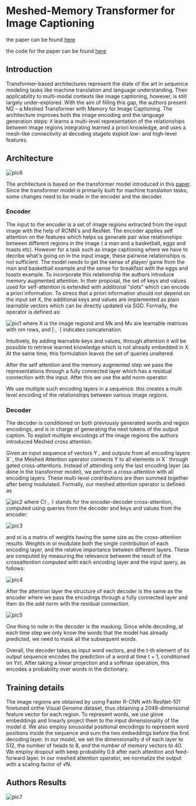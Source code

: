 # Meshed-Memory Transformer for Image Captioning

the paper can be found [here](https://arxiv.org/pdf/1912.08226v2.pdf)

the code for the paper can be found [here](https://github.com/aimagelab/meshed-memory-transformer)

## Introduction

Transformer-based architectures represent the state of the art in sequence modeling tasks like machine translation and language understanding. Their applicability to multi-modal contexts like image captioning, however, is still largely under-explored. With the aim of filling this gap, the authors present M2 – a Meshed Transformer with Memory for Image Captioning. The architecture improves both the image encoding and the language generation steps: it learns a multi-level representation of the relationships between image regions integrating learned a priori knowledge, and uses a mesh-like connectivity at decoding stageto exploit low- and high-level features.

## Architecture

![pic6](assets/pic6)

The architecture is based on the transformer model introduced in this [paper](https://arxiv.org/pdf/1706.03762.pdf). Since the transformer model is primarily built for machine translation tasks, some changes need to be made in the encoder and the decoder.

### Encoder 

The input to the encoder is a set of image regions extracted from the input image with the help of RCNN's and ResNet. The encoder applies self attention on the features which helps us generate pair wise relationships between different regions in the image ( a man and a basketball, eggs and toasts etc). However for a task such as image captioning where we have to decribe what's going on in the input image, these pairwise relationships is not sufficient. The model needs to get the sense of player/ game from the man and basketball example and the sense for breakfast with the eggs and toasts example. To incorporate this relationship the authors introduce memory augmented attention. In their proposal, the set of keys and values used for self-attention is extended with additional “slots” which can encode a priori information. To stress that a priori information should not depend on the input set X, the additional keys and values are implemented as plain learnable vectors which can be directly updated via SGD. Formally, the operator is defined as:

![pic1](assets/pic1)  where X is the image regiond and Mk and Mv are learnable matrices with nm rows, and [·, ·] indicates concatenation.

Intuitively, by adding learnable keys and values, through attention it will be possible to retrieve learned knowledge which is not already embedded in X. At the same time, this formulation leaves the set of queries unaltered.

After the self attention and the memory augmented step we pass the representations through a fully connected layer which has a residual connection with the input. After this we use the add norm operator.

We use multiple such encoding layers in a sequence. this creates a multi level encoding of the relationships between various image regions. 

### Decoder 

The decoder is conditioned on both previously generated words and region encodings, and is in charge of generating the next tokens of the output caption. To exploit multiple encodings of the image regions the authors introduced Meshed cross attention.  

Given an input sequence of vectors Y , and outputs from all encoding layers X˜, the Meshed Attention operator connects Y to all elements in X˜ through gated cross-attentions. Instead of attending only the last encoding layer (as done in the transformer model), we perform a cross-attention with all encoding
layers. These multi-level contributions are then summed together after being modulated. Formally, our meshed attention operator is defined as

![pic2](assets/pic2)  where C(·, ·) stands for the encoder-decoder cross-attention, computed using queries from the decoder and keys and values from the encoder:

![pic3](assets/pic3)

and αi is a matrix of weights having the same size as the cross-attention results. Weights in αi modulate both the single contribution of each encoding layer, and the relative importance between different layers. These are computed by measuring the relevance between the result of the crossattention computed with each encoding layer and the input query, as follows:

![pic4](assets/pic4)

After the attention layer the structure of each decoder is the same as the encoder where we pass the encodings through a fully connected layer and then do the add norm with the residual connection.

![pic5](assets/pic5)

One thing to note in the decoder is the masking. Since while decoding, at each time step we only know the words that the model has already predicted, we need to mask all the subsequent words.

Overall, the decoder takes as input word vectors, and the t-th element of its output sequence encodes the prediction of a word at time t + 1, conditioned on Y≤t. After taking a linear projection and a softmax operation, this encodes a probability over words in the dictionary.

## Training details

The image regions are obtained by using Faster R-CNN with ResNet-101 finetuned onthe Visual Genome dataset, thus obtaining a 2048-dimensional feature vector for each region. To represent words, we use glove embeddings and linearly project them to the input dimensionality of the model d. We also employ sinusoidal positional encodings to represent word positions inside the sequence and sum the two embeddings before the first decoding layer. In our model, we set the dimensionality d of each layer to
512, the number of heads to 8, and the number of memory vectors to 40. We employ dropout with keep probability 0.9 after each attention and feed-forward layer. In our meshed attention operator, we normalize the output with a scaling factor of √N.

## Authors Results

![pic7](assets/pic7)

